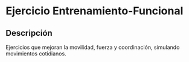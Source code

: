 # Ejercicio Entrenamiento-Funcional

## Descripción
Ejercicios que mejoran la movilidad, fuerza y coordinación, simulando movimientos cotidianos.